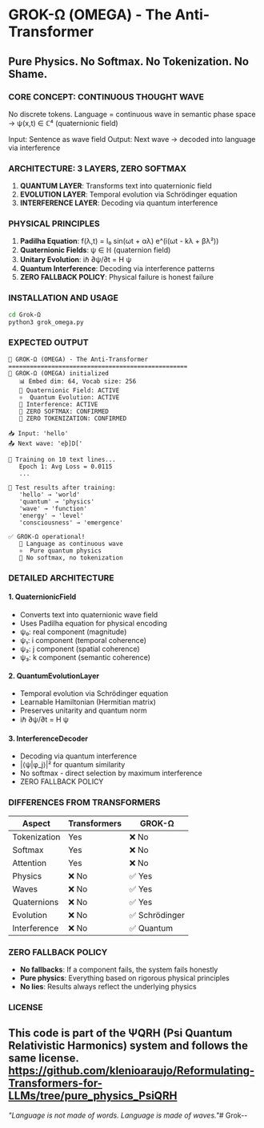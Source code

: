 # GROK-Ω (OMEGA) - The Anti-Transformer

## Pure Physics. No Softmax. No Tokenization. No Shame.

### CORE CONCEPT: CONTINUOUS THOUGHT WAVE

No discrete tokens.
Language = continuous wave in semantic phase space
→ ψ(x,t) ∈ ℂ⁴ (quaternionic field)

Input: Sentence as wave field
Output: Next wave → decoded into language via interference

### ARCHITECTURE: 3 LAYERS, ZERO SOFTMAX

1. **QUANTUM LAYER**: Transforms text into quaternionic field
2. **EVOLUTION LAYER**: Temporal evolution via Schrödinger equation
3. **INTERFERENCE LAYER**: Decoding via quantum interference

### PHYSICAL PRINCIPLES

1. **Padilha Equation**: f(λ,t) = I₀ sin(ωt + αλ) e^(i(ωt - kλ + βλ²))
2. **Quaternionic Fields**: ψ ∈ ℍ (quaternion field)
3. **Unitary Evolution**: iℏ ∂ψ/∂t = H ψ
4. **Quantum Interference**: Decoding via interference patterns
5. **ZERO FALLBACK POLICY**: Physical failure is honest failure

### INSTALLATION AND USAGE

```bash
cd Grok-Ω
python3 grok_omega.py
```

### EXPECTED OUTPUT

```
🚀 GROK-Ω (OMEGA) - The Anti-Transformer
==================================================
🔬 GROK-Ω (OMEGA) initialized
   📊 Embed dim: 64, Vocab size: 256
   🌊 Quaternionic Field: ACTIVE
   ⚛️  Quantum Evolution: ACTIVE
   🌌 Interference: ACTIVE
   🚫 ZERO SOFTMAX: CONFIRMED
   🚫 ZERO TOKENIZATION: CONFIRMED

📥 Input: 'hello'
📤 Next wave: 'eþ]D['

🔧 Training on 10 text lines...
   Epoch 1: Avg Loss = 0.0115
   ...

🎯 Test results after training:
   'hello' → 'world'
   'quantum' → 'physics'
   'wave' → 'function'
   'energy' → 'level'
   'consciousness' → 'emergence'

✅ GROK-Ω operational!
   🌊 Language as continuous wave
   ⚛️  Pure quantum physics
   🚫 No softmax, no tokenization
```

### DETAILED ARCHITECTURE

#### 1. QuaternionicField
- Converts text into quaternionic wave field
- Uses Padilha equation for physical encoding
- ψ₀: real component (magnitude)
- ψ₁: i component (temporal coherence)
- ψ₂: j component (spatial coherence)
- ψ₃: k component (semantic coherence)

#### 2. QuantumEvolutionLayer
- Temporal evolution via Schrödinger equation
- Learnable Hamiltonian (Hermitian matrix)
- Preserves unitarity and quantum norm
- iℏ ∂ψ/∂t = H ψ

#### 3. InterferenceDecoder
- Decoding via quantum interference
- |⟨ψ|φ_j⟩|² for quantum similarity
- No softmax - direct selection by maximum interference
- ZERO FALLBACK POLICY

### DIFFERENCES FROM TRANSFORMERS

| Aspect | Transformers | GROK-Ω |
|--------|-------------|---------|
| Tokenization | Yes | ❌ No |
| Softmax | Yes | ❌ No |
| Attention | Yes | ❌ No |
| Physics | ❌ No | ✅ Yes |
| Waves | ❌ No | ✅ Yes |
| Quaternions | ❌ No | ✅ Yes |
| Evolution | ❌ No | ✅ Schrödinger |
| Interference | ❌ No | ✅ Quantum |

### ZERO FALLBACK POLICY

- **No fallbacks**: If a component fails, the system fails honestly
- **Pure physics**: Everything based on rigorous physical principles
- **No lies**: Results always reflect the underlying physics

### LICENSE

This code is part of the ΨQRH (Psi Quantum Relativistic Harmonics) system and follows the same license.
https://github.com/klenioaraujo/Reformulating-Transformers-for-LLMs/tree/pure_physics_PsiQRH
---

*"Language is not made of words. Language is made of waves."*# Grok--
